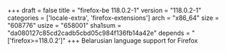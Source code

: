 +++
draft = false
title = "firefox-be 118.0.2-1"
version = "118.0.2-1"
categories = ['locale-extra', 'firefox-extensions']
arch = "x86_64"
size = "608776"
usize = "658001"
sha1sum = "da080127c85cd2cadb5cbd05c984f136fb14a42e"
depends = "['firefox>=118.0.2']"
+++
Belarusian language support for Firefox